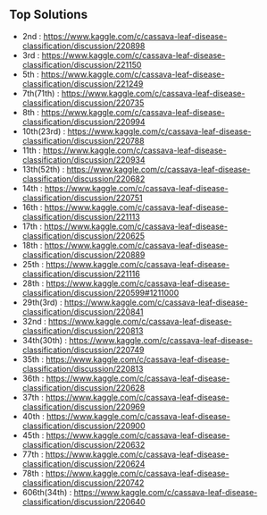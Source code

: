 ## Top Solutions

- 2nd : https://www.kaggle.com/c/cassava-leaf-disease-classification/discussion/220898
- 3rd : https://www.kaggle.com/c/cassava-leaf-disease-classification/discussion/221150
- 5th : https://www.kaggle.com/c/cassava-leaf-disease-classification/discussion/221249
- 7th(71th) : https://www.kaggle.com/c/cassava-leaf-disease-classification/discussion/220735
- 8th : https://www.kaggle.com/c/cassava-leaf-disease-classification/discussion/220994
- 10th(23rd) : https://www.kaggle.com/c/cassava-leaf-disease-classification/discussion/220788
- 11th : https://www.kaggle.com/c/cassava-leaf-disease-classification/discussion/220934
- 13th(52th) : https://www.kaggle.com/c/cassava-leaf-disease-classification/discussion/220682
- 14th : https://www.kaggle.com/c/cassava-leaf-disease-classification/discussion/220751
- 16th : https://www.kaggle.com/c/cassava-leaf-disease-classification/discussion/221113
- 17th : https://www.kaggle.com/c/cassava-leaf-disease-classification/discussion/220625
- 18th : https://www.kaggle.com/c/cassava-leaf-disease-classification/discussion/220889
- 25th : https://www.kaggle.com/c/cassava-leaf-disease-classification/discussion/221116
- 28th : https://www.kaggle.com/c/cassava-leaf-disease-classification/discussion/220599#1211000
- 29th(3rd) : https://www.kaggle.com/c/cassava-leaf-disease-classification/discussion/220841
- 32nd : https://www.kaggle.com/c/cassava-leaf-disease-classification/discussion/220813
- 34th(30th) : https://www.kaggle.com/c/cassava-leaf-disease-classification/discussion/220749
- 35th : https://www.kaggle.com/c/cassava-leaf-disease-classification/discussion/220813
- 36th : https://www.kaggle.com/c/cassava-leaf-disease-classification/discussion/220628
- 37th : https://www.kaggle.com/c/cassava-leaf-disease-classification/discussion/220969
- 40th : https://www.kaggle.com/c/cassava-leaf-disease-classification/discussion/220900
- 45th : https://www.kaggle.com/c/cassava-leaf-disease-classification/discussion/220632
- 77th : https://www.kaggle.com/c/cassava-leaf-disease-classification/discussion/220624
- 78th : https://www.kaggle.com/c/cassava-leaf-disease-classification/discussion/220742
- 606th(34th) : https://www.kaggle.com/c/cassava-leaf-disease-classification/discussion/220640